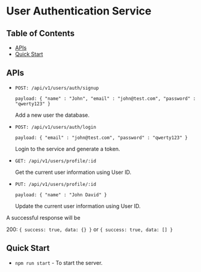 # User Authentication Service

## Table of Contents

- [APIs](#apis)
- [Quick Start](#quick-start)


## APIs

- `POST: /api/v1/users/auth/signup`

  `payload:
{
  "name" : "John",
  "email" : "john@test.com",
  "password" : "qwerty123"
}`

  Add a new user the database.
  
- `POST: /api/v1/users/auth/login`

  `payload:
{
  "email" : "john@test.com",
  "password" : "qwerty123"
}`

  Login to the service and generate a token.

- `GET: /api/v1/users/profile/:id`

  Get the current user information using User ID.

- `PUT: /api/v1/users/profile/:id`

  `payload:
{
  "name" : "John David"
}`

  Update the current user information using User ID.

A successful response will be

200: `{ success: true, data: {} }` or `{ success: true, data: [] }`


## Quick Start

- `npm run start` - To start the server.


